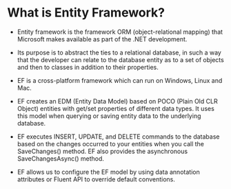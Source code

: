 # What is Entity Framework?
- Entity framework  is the framework ORM (object-relational mapping) that Microsoft makes available as part of the .NET development.
- Its purpose is to abstract the ties to a relational database, in such a way that the developer can relate to the database entity as to a set of objects and then to classes in addition to their properties.
 
- EF is a cross-platform framework which can run on Windows, Linux and Mac.
- EF  creates an EDM (Entity Data Model) based on POCO (Plain Old CLR Object) entities with get/set properties of different data types. It uses this model when querying or saving entity data to the underlying database.
- EF executes INSERT, UPDATE, and DELETE commands to the database based on the changes occurred to your entities when you call the SaveChanges() method. EF also provides the asynchronous SaveChangesAsync() method.
- EF allows us to configure the EF model by using data annotation attributes or Fluent API to override default conventions.
 
 
